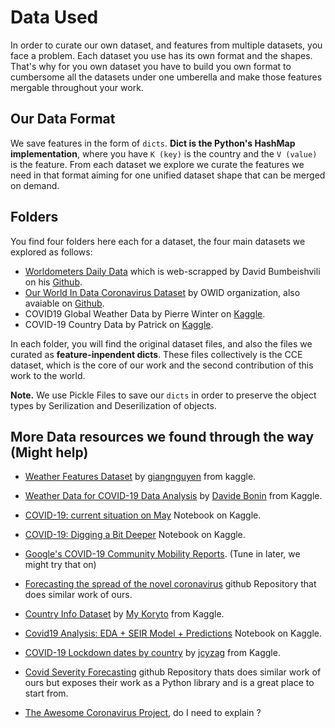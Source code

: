# Data Used
In order to curate our own dataset, and features from multiple datasets, you face a problem. Each dataset you use has its own format and the shapes.
That's why for you own dataset you have to build you own format to cumbersome all the datasets under one umberella and make those features mergable throughout your work.

## Our Data Format
We save features in the form of `dicts`. **Dict is the Python's HashMap implementation**, where you have `K (key)` is the country and the `V (value)` is the feature. 
From each dataset we explore we curate the features we need in that format aiming for one unified dataset shape that can be merged on demand.

## Folders
You find four folders here each for a dataset, the four main datasets we explored as follows: 
* [Worldometers Daily Data](https://www.worldometers.info/coronavirus/) which is web-scrapped by David Bumbeishvili on his [Github](https://github.com/bumbeishvili/covid19-daily-data).
* [Our World In Data Coronavirus Dataset](https://ourworldindata.org/coronavirus) by OWID organization, also avaiable on [Github](https://github.com/owid/covid-19-data).
* COVID19 Global Weather Data by Pierre Winter on [Kaggle](https://www.kaggle.com/winterpierre91/covid19-global-weather-data).
* COVID-19 Country Data by Patrick on [Kaggle](https://www.kaggle.com/bitsnpieces/covid19-country-data).

In each folder, you will find the original dataset files, and also the files we curated as **feature-inpendent dicts**. These files collectively is the CCE dataset, which is the core of our work and the second contribution of this work to the world. 

**Note.** We use Pickle Files to save our `dicts` in order to preserve the object types by Serilization and Deserilization of objects.

## More Data resources we found through the way (Might help)

* [Weather Features Dataset](https://www.kaggle.com/giginghn/weather-features) by [giangnguyen](https://www.kaggle.com/giginghn) from kaggle.

* [Weather Data for COVID-19 Data Analysis](https://www.kaggle.com/davidbnn92/weather-data-for-covid19-data-analysis) by [Davide Bonin](https://www.kaggle.com/davidbnn92) from Kaggle.

* [COVID-19: current situation on May](https://www.kaggle.com/corochann/covid-19-current-situation-on-may) Notebook on Kaggle.

* [COVID-19: Digging a Bit Deeper](https://www.kaggle.com/abhinand05/covid-19-digging-a-bit-deeper) Notebook on Kaggle.

* [Google's COVID-19 Community Mobility Reports](https://www.google.com/covid19/mobility/). (Tune in later, we might try that on)

* [Forecasting the spread of the novel coronavirus](https://github.com/Nu-AI/Livid-About-COVID) github Repository that does similar work of ours.

* [Country Info Dataset](https://www.kaggle.com/koryto/countryinfo) by [My Koryto](https://www.kaggle.com/koryto) from Kaggle.

* [Covid19 Analysis: EDA + SEIR Model + Predictions](https://www.kaggle.com/giginghn/covid19-analysis-eda-seir-model-predictions) Notebook on Kaggle.

* [COVID-19 Lockdown dates by country](https://www.kaggle.com/jcyzag/covid19-lockdown-dates-by-country) by [jcyzag](https://www.kaggle.com/jcyzag) from Kaggle.

* [Covid Severity Forecasting](https://github.com/Yu-Group/covid19-severity-prediction) github Repository thats does similar work of ours but exposes their work as a Python library and is a great place to start from.

* [The Awesome Coronavirus Project](https://github.com/soroushchehresa/awesome-coronavirus), do I need to explain ?
